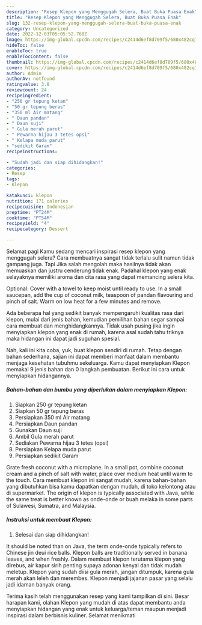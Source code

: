 ```yaml
---
description: "Resep Klepon yang Menggugah Selera, Buat Buka Puasa Enak"
title: "Resep Klepon yang Menggugah Selera, Buat Buka Puasa Enak"
slug: 132-resep-klepon-yang-menggugah-selera-buat-buka-puasa-enak
category: Uncategorized
date: 2022-12-03T05:05:52.760Z
image: https://img-global.cpcdn.com/recipes/c2414d6ef8d709f5/680x482cq70/klepon-foto-resep-utama.jpg
hideToc: false
enableToc: true
enableTocContent: false
thumbnail: https://img-global.cpcdn.com/recipes/c2414d6ef8d709f5/680x482cq70/klepon-foto-resep-utama.jpg
cover: https://img-global.cpcdn.com/recipes/c2414d6ef8d709f5/680x482cq70/klepon-foto-resep-utama.jpg
author: Admin
authorAv: notfound
ratingvalue: 3.8
reviewcount: 24
recipeingredient:
- "250 gr tepung ketan"
- "50 gr tepung beras"
- "350 ml Air matang"
- " Daun pandan"
- " Daun suji"
- " Gula merah parut"
- " Pewarna hijau 3 tetes opsi"
- " Kelapa muda parut"
- "sedikit Garam"
recipeinstructions:

- "Sudah jadi dan siap dihidangkan!"
categories:
- Resep
tags:
- klepon

katakunci: klepon 
nutrition: 171 calories
recipecuisine: Indonesian
preptime: "PT24M"
cooktime: "PT54M"
recipeyield: "4"
recipecategory: Dessert

---
```



Selamat pagi Kamu sedang mencari inspirasi resep klepon yang menggugah selera? Cara membuatnya sangat tidak terlalu sulit namun tidak gampang juga. Tapi Jika salah mengolah maka hasilnya tidak akan memuaskan dan justru cenderung tidak enak. Padahal klepon yang enak selayaknya memiliki aroma dan cita rasa yang dapat memancing selera kita.


Optional: Cover with a towel to keep moist until ready to use. In a small saucepan, add the cup of coconut milk, teaspoon of pandan flavouring and pinch of salt. Warm on low heat for a few minutes and remove.

Ada beberapa hal yang sedikit banyak mempengaruhi kualitas rasa dari klepon, mulai dari jenis bahan, kemudian pemilihan bahan segar sampai cara membuat dan menghidangkannya. Tidak usah pusing jika ingin menyiapkan klepon yang enak di rumah, karena asal sudah tahu triknya maka hidangan ini dapat jadi suguhan spesial.


Nah, kali ini kita coba, yuk, buat klepon sendiri di rumah. Tetap dengan bahan sederhana, sajian ini dapat memberi manfaat dalam membantu menjaga kesehatan tubuhmu sekeluarga. Kamu dapat menyiapkan Klepon memakai 9 jenis bahan dan 0 langkah pembuatan. Berikut ini cara untuk menyiapkan hidangannya.

<!--inarticleads1-->

##### Bahan-bahan dan bumbu yang diperlukan dalam menyiapkan Klepon:

1. Siapkan 250 gr tepung ketan
1. Siapkan 50 gr tepung beras
1. Persiapkan 350 ml Air matang
1. Persiapkan  Daun pandan
1. Gunakan  Daun suji
1. Ambil  Gula merah parut
1. Sediakan  Pewarna hijau 3 tetes (opsi)
1. Persiapkan  Kelapa muda parut
1. Persiapkan sedikit Garam


Grate fresh coconut with a microplane. In a small pot, combine coconut cream and a pinch of salt with water, place over medium heat until warm to the touch. Cara membuat klepon ini sangat mudah, karena bahan-bahan yang dibutuhkan bisa kamu dapatkan dengan mudah, di toko kelontong atau di supermarket. The origin of klepon is typically associated with Java, while the same treat is better known as onde-onde or buah melaka in some parts of Sulawesi, Sumatra, and Malaysia. 

<!--inarticleads2-->

##### Instruksi untuk membuat Klepon:


1. Selesai dan siap dihidangkan!

It should be noted than on Java, the term onde-onde typically refers to Chinese jin deui rice balls. Klepon balls are traditionally served in banana leaves, and when freshly. Dalam membuat klepon terutama klepon yang direbus, air kapur sirih penting supaya adonan kenyal dan tidak mudah meletup. Klepon yang sudah diisi gula merah, jangan ditumpuk, karena gula merah akan leleh dan merembes. Klepon menjadi jajanan pasar yang selalu jadi idaman banyak orang. 

Terima kasih telah menggunakan resep yang kami tampilkan di sini. Besar harapan kami, olahan Klepon yang mudah di atas dapat membantu anda menyiapkan hidangan yang enak untuk keluarga/teman maupun menjadi inspirasi dalam berbisnis kuliner. Selamat menikmati
